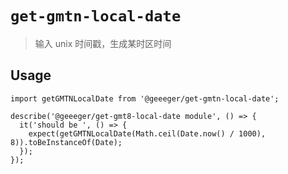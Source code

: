 # `get-gmtn-local-date`

> 输入 unix 时间戳，生成某时区时间

## Usage

```
import getGMTNLocalDate from '@geeeger/get-gmtn-local-date';

describe('@geeeger/get-gmt8-local-date module', () => {
  it('should be ', () => {
    expect(getGMTNLocalDate(Math.ceil(Date.now() / 1000), 8)).toBeInstanceOf(Date);
  });
});

```
